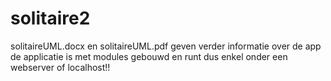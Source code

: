 # solitaire2
solitaireUML.docx en solitaireUML.pdf geven verder informatie over de app
de applicatie is met modules gebouwd en runt dus enkel onder een webserver of localhost!!
